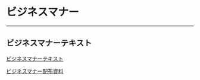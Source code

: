 # ビジネスマナー

---

## ビジネスマナーテキスト

[ビジネスマナーテキスト](../resource/business_テキスト.pdf)

[ビジネスマナー配布資料](../resource/business_配布資料.pdf)
